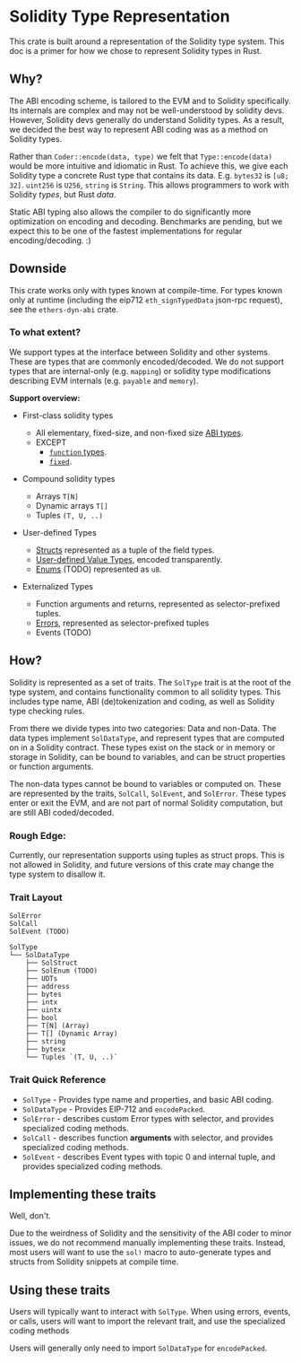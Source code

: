 # Solidity Type Representation

This crate is built around a representation of the Solidity type system. This doc is a primer for how we chose to represent Solidity types in Rust.

## Why?

The ABI encoding scheme, is tailored to the EVM and to Solidity specifically.
Its internals are complex and may not be well-understood by solidity devs.
However, Solidity devs generally do understand Solidity types. As a result, we
decided the best way to represent ABI coding was as a method on Solidity types.

Rather than `Coder::encode(data, type)` we felt that `Type::encode(data)` would
be more intuitive and idiomatic in Rust. To achieve this, we give each Solidity
type a concrete Rust type that contains its data. E.g. `bytes32` is `[u8; 32]`.
`uint256` is `U256`, `string` is `String`. This allows programmers to work with
Solidity _types_, but Rust _data_.

Static ABI typing also allows the compiler to do significantly more
optimization on encoding and decoding. Benchmarks are pending, but we expect
this to be one of the fastest implementations for regular encoding/decoding. :)

## Downside

This crate works only with types known at compile-time. For types known only at
runtime (including the eip712 `eth_signTypedData` json-rpc request), see the
`ethers-dyn-abi` crate.

### To what extent?

We support types at the interface between Solidity and other systems. These are
types that are commonly encoded/decoded. We do not support types that are
internal-only (e.g. `mapping`) or solidity type modifications describing EVM
internals (e.g. `payable` and `memory`).

**Support overview:**

- First-class solidity types

  - All elementary, fixed-size, and non-fixed size
    [ABI types](https://docs.soliditylang.org/en/latest/abi-spec.html#types).
  - EXCEPT
    - [`function` types](https://docs.soliditylang.org/en/v0.8.17/types.html#function-types).
    - [`fixed`](https://docs.soliditylang.org/en/v0.8.17/types.html#fixed-point-numbers).

- Compound solidity types

  - Arrays `T[N]`
  - Dynamic arrays `T[]`
  - Tuples `(T, U, ..)`

- User-defined Types

  - [Structs](https://solidity-by-example.org/structs/) represented as a tuple
    of the field types.
  - [User-defined Value Types](https://blog.soliditylang.org/2021/09/27/user-defined-value-types/), encoded transparently.
  - [Enums](https://docs.soliditylang.org/en/v0.8.17/types.html#enums) (TODO)
    represented as `u8`.

- Externalized Types
  - Function arguments and returns, represented as selector-prefixed tuples.
  - [Errors](https://blog.soliditylang.org/2021/04/21/custom-errors/),
    represented as selector-prefixed tuples
  - Events (TODO)

## How?

Solidity is represented as a set of traits. The `SolType` trait is at the root
of the type system, and contains functionality common to all solidity types.
This includes type name, ABI (de)tokenization and coding, as well as Solidity
type checking rules.

From there we divide types into two categories: Data and non-Data. The data
types implement `SolDataType`, and represent types that are computed on in a
Solidity contract. These types exist on the stack or in memory or storage in
Solidity, can be bound to variables, and can be struct properties or function arguments.

The non-data types cannot be bound to variables or computed on. These are
represented by the traits, `SolCall`, `SolEvent`, and `SolError`. These
types enter or exit the EVM, and are not part of normal Solidity computation, but are still ABI coded/decoded.

### Rough Edge:

Currently, our representation supports using tuples as struct props. This is
not allowed in Solidity, and future versions of this crate may change the type
system to disallow it.

### Trait Layout

```
SolError
SolCall
SolEvent (TODO)

SolType
└── SolDataType
    ├── SolStruct
    ├── SolEnum (TODO)
    ├── UDTs
    ├── address
    ├── bytes
    ├── intx
    ├── uintx
    ├── bool
    ├── T[N] (Array)
    ├── T[] (Dynamic Array)
    ├── string
    ├── bytesx
    └── Tuples `(T, U, ..)`
```

### Trait Quick Reference

- `SolType` - Provides type name and properties, and basic ABI coding.
- `SolDataType` - Provides EIP-712 and `encodePacked`.
- `SolError` - describes custom Error types with selector, and provides
  specialized coding methods.
- `SolCall` - describes function **arguments** with selector, and provides
  specialized coding methods.
- `SolEvent` - describes Event types with topic 0 and internal tuple, and
  provides specialized coding methods.

## Implementing these traits

Well, don't.

Due to the weirdness of Solidity and the sensitivity of the ABI coder to minor
issues, we do not recommend manually implementing these traits. Instead, most
users will want to use the `sol!` macro to auto-generate types and structs from
Solidity snippets at compile time.

## Using these traits

Users will typically want to interact with `SolType`. When using errors,
events, or calls, users will want to import the relevant trait, and use the
specialized coding methods

Users will generally only need to import `SolDataType` for `encodePacked`.
